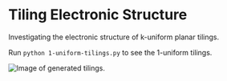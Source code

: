 # Tiling Electronic Structure
Investigating the electronic structure of k-uniform planar tilings.

Run `python 1-uniform-tilings.py` to see the 1-uniform tilings.

![Image of generated tilings.](example_tilings.png "1-Uniform Tilings")
